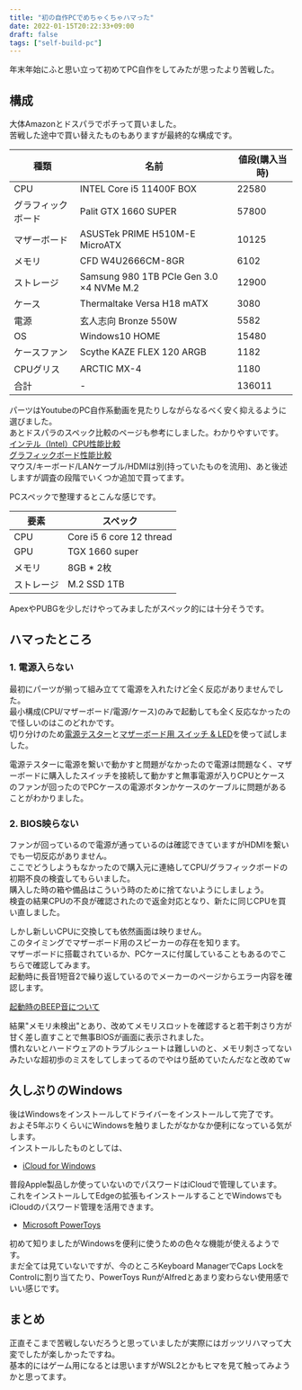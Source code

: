```yaml
---
title: "初の自作PCでめちゃくちゃハマった"
date: 2022-01-15T20:22:33+09:00
draft: false
tags: ["self-build-pc"]
---
```


年末年始にふと思い立って初めてPC自作をしてみたが思ったより苦戦した。

## 構成

大体Amazonとドスパラでポチって買いました。  
苦戦した途中で買い替えたものもありますが最終的な構成です。

|種類|名前|値段(購入当時)|
|---|---|---|
|CPU|INTEL Core i5 11400F BOX|22580|
|グラフィックボード|Palit GTX 1660 SUPER|57800|
|マザーボード|ASUSTek PRIME H510M-E MicroATX|10125|
|メモリ|CFD W4U2666CM-8GR|6102|
|ストレージ|Samsung 980 1TB PCIe Gen 3.0 ×4 NVMe M.2|12900|
|ケース|Thermaltake Versa H18 mATX|3080|
|電源|玄人志向 Bronze 550W|5582|
|OS|Windows10 HOME|15480|
|ケースファン|Scythe KAZE FLEX 120 ARGB|1182|
|CPUグリス|ARCTIC MX-4|1180|
|合計|-|136011|

パーツはYoutubeのPC自作系動画を見たりしながらなるべく安く抑えるように選びました。  
あとドスパラのスペック比較のページも参考にしました。わかりやすいです。  
[インテル（Intel）CPU性能比較](https://www.dospara.co.jp/5info/cts_lp_intel_cpu)  
[グラフィックボード性能比較](https://www.dospara.co.jp/5shopping/share.php?contents=vga_def_parts)  
マウス/キーボード/LANケーブル/HDMIは別(持っていたものを流用)、あと後述しますが調査の段階でいくつか追加で買ってます。

PCスペックで整理するとこんな感じです。

|要素|スペック|
|---|---|
|CPU|Core i5 6 core 12 thread|
|GPU|TGX 1660 super|
|メモリ|8GB * 2枚|
|ストレージ|M.2 SSD 1TB|

ApexやPUBGを少しだけやってみましたがスペック的には十分そうです。

## ハマったところ

### 1. 電源入らない

最初にパーツが揃って組み立てて電源を入れたけど全く反応がありませんでした。  
最小構成(CPU/マザーボード/電源/ケース)のみで起動しても全く反応なかったので怪しいのはこのどれかです。  
切り分けのため[電源テスター](https://www.amazon.co.jp/dp/B00HO2HUP0)と[マザーボード用 スイッチ & LED](https://www.amazon.co.jp/dp/B0798SDTS1)を使って試しました。

電源テスターに電源を繋いで動かすと問題がなかったので電源は問題なく、マザーボードに購入したスイッチを接続して動かすと無事電源が入りCPUとケースのファンが回ったのでPCケースの電源ボタンかケースのケーブルに問題があることがわかりました。

### 2. BIOS映らない

ファンが回っているので電源が通っているのは確認できていますがHDMIを繋いでも一切反応がありません。  
ここでどうしようもなかったので購入元に連絡してCPU/グラフィックボードの初期不良の検査してもらいました。  
購入した時の箱や備品はこういう時のために捨てないようにしましょう。  
検査の結果CPUの不良が確認されたので返金対応となり、新たに同じCPUを買い直しました。

しかし新しいCPUに交換しても依然画面は映りません。  
このタイミングでマザーボード用のスピーカーの存在を知ります。  
マザーボードに搭載されているか、PCケースに付属していることもあるのでこちらで確認してみます。  
起動時に長音1短音2で繰り返しているのでメーカーのページからエラー内容を確認します。

[起動時のBEEP音について](https://www.tekwind.co.jp/ASU/faq/entry_166.php)

結果"メモリ未検出"とあり、改めてメモリスロットを確認すると若干刺さり方が甘く差し直すことで無事BIOSが画面に表示されました。  
慣れないとハードウェアのトラブルシュートは難しいのと、メモリ刺さってないみたいな超初歩のミスをしてしまってるのでやはり舐めていたんだなと改めてw

## 久しぶりのWindows

後はWindowsをインストールしてドライバーをインストールして完了です。  
およそ5年ぶりくらいにWindowsを触りましたがなかなか便利になっている気がします。  
インストールしたものとしては、

- [iCloud for Windows](https://www.microsoft.com/ja-jp/p/icloud/9pktq5699m62?rtc=1&activetab=pivot:overviewtab)

普段Apple製品しか使っていないのでパスワードはiCloudで管理しています。  
これをインストールしてEdgeの拡張もインストールすることでWindowsでもiCloudのパスワード管理を活用できます。

- [Microsoft PowerToys](https://docs.microsoft.com/en-us/windows/powertoys/)

初めて知りましたがWindowsを便利に使うための色々な機能が使えるようです。  
まだ全ては見ていないですが、今のところKeyboard ManagerでCaps LockをControlに割り当てたり、PowerToys RunがAlfredとあまり変わらない使用感でいい感じです。

## まとめ

正直そこまで苦戦しないだろうと思っていましたが実際にはガッツリハマって大変でしたが楽しかったですね。  
基本的にはゲーム用になるとは思いますがWSL2とかもヒマを見て触ってみようかと思ってます。
